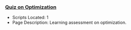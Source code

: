 ### [Quiz on Optimization](https://www.apmonitor.com/pdc/index.php/Main/QuizSchedulingControl)
- Scripts Located: 1
- Page Description: Learning assessment on optimization.
